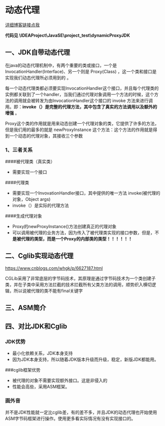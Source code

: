 # 动态代理

[详细博客链接点我](https://www.cnblogs.com/xiaoluo501395377/p/3383130.html#undefined)

**代码见 \IDEAProject\JavaSE\project_test\dynamicProxyJDK**





## 一、JDK自带动态代理

在java的动态代理机制中，有两个重要的类或接口，一个是 InvocationHandler(Interface)、另一个则是 Proxy(Class)	，这一个类和接口是实现我们动态代理所必须用到的 。



每一个动态代理类都必须要实现InvocationHandler这个接口，并且每个代理类的实例都关联到了一个handler，当我们通过代理对象调用一个方法的时候，这个方法的调用就会被转发为由InvocationHandler这个接口的 invoke 方法来进行调用。即：**invoke（）是完整的代理方法，其中包含了真实的方法调用以及额外的增强** 。 



Proxy这个类的作用就是用来动态创建一个代理对象的类，它提供了许多的方法，但是我们用的最多的就是 newProxyInstance 这个方法：这个方法的作用就是得到一个动态的代理对象，其接收三个参数



### 1、三者关系



####被代理类（真实类）

* 需要实现一个接口

####代理类

* 需要实现一个InvovationHandler接口，其中提供的唯一方法 invoke(被代理的对象，Object args)
* invoke（）是实际的代理方法

####生成代理对象

* Proxy的newProxyInstance()方法创建真正的代理对象
* 可以调用被代理的业务方法，因为传入了被代理类实现的接口参数，但是，不**是被代理的类型，而是一个Proxy的内部类的类型！！！！！！**





## 二、Cglib实现动态代理

https://www.cnblogs.com/whgk/p/6627187.html

CGLib采用了非常底层的字节码技术，其原理是通过字节码技术为一个类创建子类，并在子类中采用方法拦截的技术拦截所有父类方法的调用，顺势织入横切逻辑，所以说被代理的类不能有final关键字　

## 三、ASM简介





## 四、对比JDK和Cglib

### JDK优势

* 最小化依赖关系，JDK本身支持
* 因为JDK本身支持，所以随着JDK版本升级而升级，稳定，新版JDK都能用。

###cglib框架优势

* 被代理的对象不需要实现额外接口。这是非侵入的
* 性能会高些，采用ASM框架。



### 画外音

并不是JDK性能就一定比cglib差，有的差不多，并且JDK的动态代理也开始使用ASM字节码框架进行操作。使用更多看实际情况有没有实现接口的。







